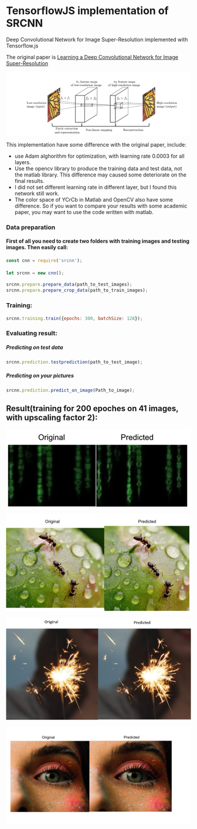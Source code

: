 # TensorflowJS implementation of SRCNN
Deep Convolutional Network for Image Super-Resolution implemented with Tensorflow.js

The original paper is [Learning a Deep Convolutional Network for Image Super-Resolution](https://arxiv.org/abs/1501.00092)
<p align="center">
  <img src="https://github.com/BadMachine/SRCNN-tfjs/blob/master/additional/arch.jpg" width="800"/>
</p>

This implementation have some difference with the original paper, include:

* use Adam alghorithm for optimization, with learning rate 0.0003 for all layers.
* Use the opencv library to produce the training data and test data, not the matlab library. This difference may caused some deteriorate on the final results.
* I did not set different learning rate in different layer, but I found this network still work.
* The color space of YCrCb in Matlab and OpenCV also have some difference. So if you want to compare your results with some academic paper, you may want to use the code written with matlab.



### Data preparation
#### First of all you need to create two folders with training images and testing images. Then easily call:
```js
const cnn = require('srcnn');

let srcnn = new cnn();
```
```js
srcnn.prepare.prepare_data(path_to_test_images);
srcnn.prepare.prepare_crop_data(path_to_train_images);

```

### Training:
```js
srcnn.training.train({epochs: 300, batchSize: 128});
```


### Evaluating result:

##### Predicting on test data

```js
srcnn.prediction.testprediction(path_to_test_image);
```

##### Predicting on your pictures
```js
srcnn.prediction.predict_on_image(Path_to_image);
```

## Result(training for 200 epoches on 41 images, with upscaling factor 2):
<p align="center">
 <img src="https://github.com/BadMachine/SRCNN-tfjs/blob/master/additional/1.png" />
           </p>


<p align="center">
 <img src="https://github.com/BadMachine/SRCNN-tfjs/blob/master/additional/2.png" />
           </p>
<p align="center">
 <img src="https://github.com/BadMachine/SRCNN-tfjs/blob/master/additional/4.png" />
           </p>

<p align="center">
 <img src="https://github.com/BadMachine/SRCNN-tfjs/blob/master/additional/3.png" />
           </p>

